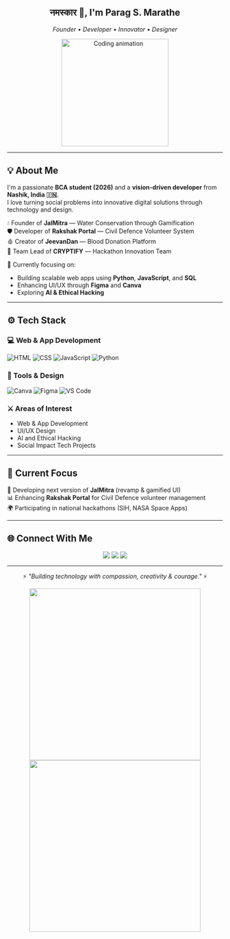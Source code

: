 <!-- Header -->
<h2 align="center">नमस्कार 🙏, I'm Parag S. Marathe</h2>

<p align="center">
  <em>Founder • Developer • Innovator • Designer</em>  
</p>

<p align="center">
  <img src="https://media.giphy.com/media/qgQUggAC3Pfv687qPC/giphy.gif" width="250" alt="Coding animation">
</p>

---

## 💡 About Me  

I'm a passionate **BCA student (2026)** and a **vision-driven developer** from **Nashik, India 🇮🇳**.  
I love turning social problems into innovative digital solutions through technology and design.  

💧 Founder of **JalMitra** — Water Conservation through Gamification  
🛡️ Developer of **Rakshak Portal** — Civil Defence Volunteer System  
🩸 Creator of **JeevanDan** — Blood Donation Platform  
👾 Team Lead of **CRYPTIFY** — Hackathon Innovation Team  

🌱 Currently focusing on:  
- Building scalable web apps using **Python**, **JavaScript**, and **SQL**  
- Enhancing UI/UX through **Figma** and **Canva**  
- Exploring **AI & Ethical Hacking**  

---

## ⚙️ Tech Stack  

### 💻 Web & App Development  
![HTML](https://img.shields.io/badge/HTML5-E34F26?style=for-the-badge&logo=html5&logoColor=white)
![CSS](https://img.shields.io/badge/CSS3-1572B6?style=for-the-badge&logo=css3&logoColor=white)
![JavaScript](https://img.shields.io/badge/JavaScript-F7DF1E?style=for-the-badge&logo=javascript&logoColor=black)
![Python](https://img.shields.io/badge/Python-14354C?style=for-the-badge&logo=python&logoColor=white)

### 🧠 Tools & Design  
![Canva](https://img.shields.io/badge/Canva-00C4CC?style=for-the-badge&logo=canva&logoColor=white)
![Figma](https://img.shields.io/badge/Figma-F24E1E?style=for-the-badge&logo=figma&logoColor=white)
![VS Code](https://img.shields.io/badge/VS_Code-007ACC?style=for-the-badge&logo=visual-studio-code&logoColor=white)

### ⚔️ Areas of Interest  
- Web & App Development  
- UI/UX Design  
- AI and Ethical Hacking  
- Social Impact Tech Projects  

---

## 🚀 Current Focus  
🎯 Developing next version of **JalMitra** (revamp & gamified UI)  
📊 Enhancing **Rakshak Portal** for Civil Defence volunteer management  
🌍 Participating in national hackathons (SIH, NASA Space Apps)  

---

## 🌐 Connect With Me  

<p align="center">
  <a href="mailto:paragsmarathe.dev@gmail.com"><img src="https://img.shields.io/badge/Email-D14836?style=for-the-badge&logo=gmail&logoColor=white"/></a>
  <a href="https://www.linkedin.com/in/paragsmarathe"><img src="https://img.shields.io/badge/LinkedIn-0077B5?style=for-the-badge&logo=linkedin&logoColor=white"/></a>
  <a href="https://instagram.com/yourhandle"><img src="https://img.shields.io/badge/Instagram-E4405F?style=for-the-badge&logo=instagram&logoColor=white"/></a>
</p>

---

<p align="center">
  ⚡ <em>"Building technology with compassion, creativity & courage."</em> ⚡  
</p>

<p align="center">
  <img src="https://github-readme-stats.vercel.app/api?username=paragsmarathe&show_icons=true&theme=tokyonight" width="400" />
  <img src="https://github-readme-streak-stats.herokuapp.com/?user=paragsmarathe&theme=tokyonight" width="400" />
</p>
